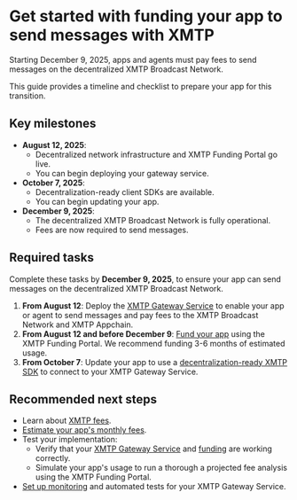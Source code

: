 # Get started with funding your app to send messages with XMTP

Starting December 9, 2025, apps and agents must pay fees to send messages on the decentralized XMTP Broadcast Network.

This guide provides a timeline and checklist to prepare your app for this transition.

## Key milestones

- **August 12, 2025**:
  - Decentralized network infrastructure and XMTP Funding Portal go live.
  - You can begin deploying your gateway service.
- **October 7, 2025**:
  - Decentralization-ready client SDKs are available.
  - You can begin updating your app.
- **December 9, 2025**:
  - The decentralized XMTP Broadcast Network is fully operational.
  - Fees are now required to send messages.

## Required tasks

Complete these tasks by **December 9, 2025**, to ensure your app can send messages on the decentralized XMTP Broadcast Network.

1. **From August 12**: Deploy the [XMTP Gateway Service](/fund-apps/run-gateway) to enable your app or agent to send messages and pay fees to the XMTP Broadcast Network and XMTP Appchain.
2. **From August 12 and before December 9**: [Fund your app](/fund-apps/fund-your-app) using the XMTP Funding Portal. We recommend funding 3-6 months of estimated usage.
3. **From October 7**: Update your app to use a [decentralization-ready XMTP SDK](/fund-apps/update-sdk) to connect to your XMTP Gateway Service.

## Recommended next steps

- Learn about [XMTP fees](/fund-apps/estimate-fees).
- [Estimate your app's monthly fees](#TODO).
- Test your implementation:
  - Verify that your [XMTP Gateway Service](/fund-apps/run-gateway) and [funding](/fund-apps/fund-your-app) are working correctly.
  - Simulate your app's usage to run a thorough a projected fee analysis using the XMTP Funding Portal.
- [Set up monitoring](/fund-apps/run-gateway#metrics-and-observability) and automated tests for your XMTP Gateway Service.
